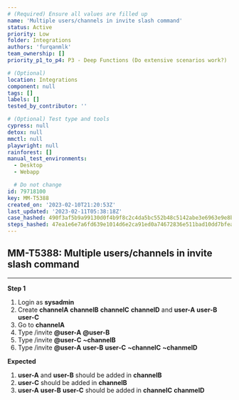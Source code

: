 ```yaml
---
# (Required) Ensure all values are filled up
name: 'Multiple users/channels in invite slash command'
status: Active
priority: Low
folder: Integrations
authors: 'furqanmlk'
team_ownership: []
priority_p1_to_p4: P3 - Deep Functions (Do extensive scenarios work?)

# (Optional)
location: Integrations
component: null
tags: []
labels: []
tested_by_contributor: ''

# (Optional) Test type and tools
cypress: null
detox: null
mmctl: null
playwright: null
rainforest: []
manual_test_environments:
  - Desktop
  - Webapp

  # Do not change
id: 79718100
key: MM-T5388
created_on: '2023-02-10T21:20:53Z'
last_updated: '2023-02-11T05:38:18Z'
case_hashed: 490f3af5b9a99130d0f4b9f8c2c4da5bc552b48c5142abe3e6963e9e8b3ad4b391049c8f58e4fbea02ad73cf27de552e
steps_hashed: 47ea1e6e7a6fd639e1014d6e2ca91ed0a74672836e511bad10dd7bfea0496597223b28eca65b1f8546bc4f5520474cf1
---
```


<!-- (Auto-generated) Based on frontmatter's "key" and "name" -->

## MM-T5388: Multiple users/channels in invite slash command

---

**Step 1**

1. Login as **sysadmin**
2. Create **channelA** **channelB** **channelC** **channelD** and **user-A** **user-B** **user-C**
3. Go to **channelA**
4. Type /invite **@user-A** **@user-B**
5. Type /invite **@user-C** **\~channelB**
6. Type /invite **@user-A** **user-B** **user-C** **\~channelC** **\~chanmelD**

**Expected**

1. **user-A** and **user-B** should be added in **channelB**
2. **user-C** should be added in **channelB**
3. **user-A** **user-B** **user-C** should be added in **channelC** **chanmelD**

